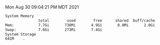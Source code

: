 Mon Aug 30 09:04:21 PM MDT 2021
```bash
System Memory
               total        used        free      shared  buff/cache   available
Mem:           7.7Gi       738Mi       4.9Gi       8.0Mi       2.0Gi       6.6Gi
Swap:          7.6Gi       273Mi       7.4Gi
System Storage
641M	.
```
```bash
